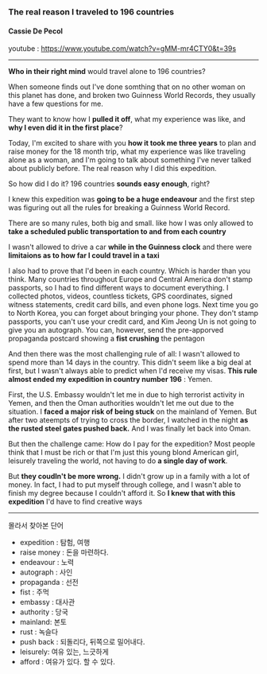 ### The real reason I traveled to 196 countries
#### Cassie De Pecol

youtube : https://www.youtube.com/watch?v=gMM-mr4CTY0&t=39s


---
**Who in their right mind** would travel alone to 196 countries?

When someone finds out I've done somthing that on no other woman on this planet has done, and broken two Guinness World Records, they usually have  a few questions for me.

They want to know how I **pulled it off**, what my experience was like, and **why I even did it in the first place**?

Today, I'm excited to share with you **how it took me three years** to plan and raise money for the 18 month trip, what my experience was like traveling alone as a woman, and I'm going to talk about something I've never talked about publicly before. The real reason why I did this expedition.

So how did I do it? 196 countries **sounds easy enough**, right?

I knew this expedition was **going to be a huge endeavour** and the first step was figuring out all the rules for breaking a Guinness World Record.

There are so many rules, both big and small. like how I was only allowed to **take a scheduled public transportation to and from each country**

I wasn't allowed to drive a car **while in the Guinness clock** and there were **limitaions as to how far I could travel in a taxi**

I also had to prove that I'd been in each country. Which is harder than you think. Many countries throughout Europe and Central America don't stamp passports, so I had to find different ways to document everything. I collected photos, videos, countless tickets, GPS coordinates, signed witness statements, credit card bills, and even phone logs. Next time you go to North Korea, you can forget about bringing your phone. They don't stamp passports, you can't use your credit card, and Kim Jeong Un is not going to give you an autograph. You can, however, send the pre-apporved propaganda postcard showing a **fist crushing** the pentagon

And then there was the most challenging rule of all: I wasn't allowed to spend more than 14 days in the country. This didn't seem like a big deal at first, but I wasn't always able to predict when I'd receive my visas. **This rule almost ended my expedition in country number 196** : Yemen.

First, the U.S. Embassy wouldn't let me in due to high terrorist activity in Yemen, and then the Oman authorities wouldn't let me out due to the situation. I **faced a major risk of being stuck** on the mainland of Yemen. But after two ateempts of trying to cross the border, I watched in the night **as the rusted steel gates pushed back.** And I was finally let back into Oman.

But then the challenge came: How do I pay for the expedition? Most people think that I must be rich or that I'm just this young blond American girl, leisurely traveling the world, not having to do **a single day of work**.

But **they coudln't be more wrong.** I didn't grow up in a family with a lot of money. In fact, I had to put myself through college, and I wasn't able to finish my degree because I couldn't afford it. So **I knew that with this expedition** I'd have to find creative ways




---
몰라서 찾아본 단어

- expedition : 탐험, 여행
- raise money : 돈을 마련하다.
- endeavour : 노력
- autograph : 사인
- propaganda : 선전
- fist : 주먹
- embassy : 대사관
- authority : 당국
- mainland: 본토
- rust : 녹슬다
- push back : 되돌리다, 뒤쪽으로 밀어내다.
- leisurely: 여유 있는, 느긋하게
- afford : 여유가 있다. 할 수 있다.
